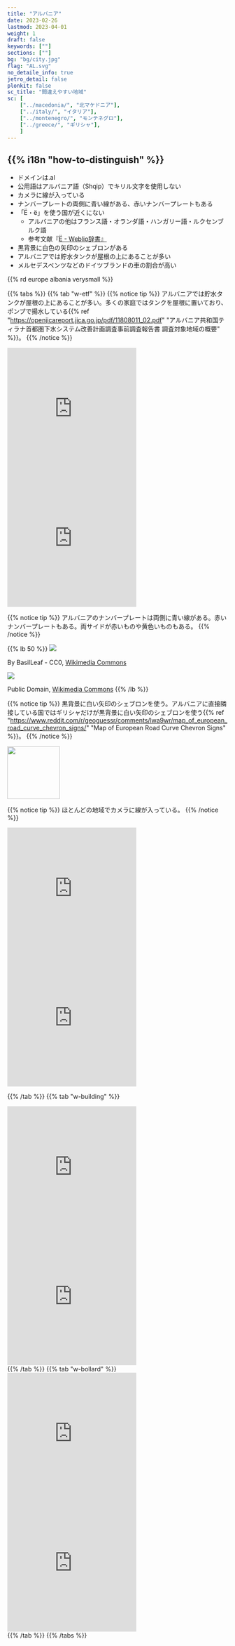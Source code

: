 ```yaml
---
title: "アルバニア"
date: 2023-02-26
lastmod: 2023-04-01
weight: 1
draft: false
keywords: [""]
sections: [""]
bg: "bg/city.jpg"
flag: "AL.svg"
no_detaile_info: true
jetro_detail: false
plonkit: false
sc_title: "間違えやすい地域"
sc: [
    ["../macedonia/", "北マケドニア"],
    ["../italy/", "イタリア"],
    ["../montenegro/", "モンテネグロ"],
    ["../greece/", "ギリシャ"],
    ]
---
```


<div class="main-desciption country-description">
    <h2 class="section-title">{{% i18n "how-to-distinguish" %}}</h2>
    <ul class="rule-list">
        <li>ドメインは<span class="quiz">.al</span></li>
        <li>公用語はアルバニア語（Shqip）でキリル文字を使用<span class="quiz">しない</span></li>
        <li>カメラに線が入っている</li>
        <li>ナンバープレートの<span class="quiz">両側に青い線</span>がある、<span class="quiz">赤い</span>ナンバープレートもある</li>
        <li>「<span class="quiz">Ë・ë</span>」を使う国が近くにない
            <ul>
                <li>アルバニアの他はフランス語・オランダ語・ハンガリー語・ルクセンブルク語</li>
                <li>参考文献『<a href="https://ja.wikipedia.org/wiki/%C3%8B">Ë - Weblio辞書』</a></li>
            </ul>
        </li>
        <li>黒背景に白色の矢印のシェブロンがある</li>
        <li class="no-evidence">アルバニアでは<span class="quiz">貯水タンク</span>が屋根の上にあることが多い</li>
        <li class="no-evidence">メルセデスベンツなどのドイツブランドの車の割合が高い</li>
    </ul>
    {{% rd europe albania verysmall %}}
</div>

{{% tabs  %}}
{{% tab "w-etf" %}}
{{% notice tip %}}
アルバニアでは貯水タンクが屋根の上にあることが多い。多くの家庭ではタンクを屋根に置いており、ポンプで揚水している{{% ref "https://openjicareport.jica.go.jp/pdf/11808011_02.pdf" "アルバニア共和国ティラナ首都圏下水システム改善計画調査事前調査報告書 調査対象地域の概要" %}}。
{{% /notice %}}

<div class="googlemap-if">
<iframe src="https://www.google.com/maps/embed?pb=!4v1682210765274!6m8!1m7!1sfPx3IVhFKkjgHGJeQD0-bw!2m2!1d41.10951712841936!2d20.08314737646181!3f96.7482075422779!4f21.3477726723369!5f2.784325315735024" width="295" height="295" style="border:0;" allowfullscreen="" loading="lazy" referrerpolicy="no-referrer-when-downgrade"></iframe>
<iframe src="https://www.google.com/maps/embed?pb=!4v1681574002141!6m8!1m7!1sY_u-CAKrWJi8w7aruEK-mg!2m2!1d40.07775582993001!2d20.13863329250565!3f23.309818986374466!4f-3.165257971056377!5f3.325193203789971" width="295" height="295" style="border:0;" allowfullscreen="" loading="lazy" referrerpolicy="no-referrer-when-downgrade"></iframe>
</div>

{{% notice tip %}}
アルバニアのナンバープレートは<span class="quiz">両側に青い線</span>がある。<span class="quiz">赤い</span>ナンバープレートもある。両サイドが<span class="quiz">赤い</span>ものや黄色いものもある。
{{% /notice %}}

{{% lb 50 %}}
![](2023-04-16-10-59-35.png)

By BasilLeaf - CC0, <a href="https://commons.wikimedia.org/w/index.php?curid=113059758">Wikimedia Commons</a>

![](2023-04-28-13-33-12.png)

Public Domain, <a href="https://commons.wikimedia.org/w/index.php?curid=10157339">Wikimedia Commons</a>
{{% /lb %}}

{{% notice tip %}}
黒背景に白い矢印のシェブロンを使う。アルバニアに直接隣接している国ではギリシャだけが黒背景に白い矢印のシェブロンを使う{{% ref "https://www.reddit.com/r/geoguessr/comments/lwa9wr/map_of_european_road_curve_chevron_signs/" "Map of European Road Curve Chevron Signs" %}}。
{{% /notice %}}

<div class="googlemap-if unclickable">
<img src="./r/Road-sign-%CF%8075b.svg" width="120px">
</div>


{{% notice tip %}}
ほとんどの地域でカメラに線が入っている。
{{% /notice %}}
<div class="googlemap-if">
<iframe src="https://www.google.com/maps/embed?pb=!4v1681170588295!6m8!1m7!1segWVKwWr-SK3D17ZbM-wZA!2m2!1d41.16613852694356!2d20.20041411394961!3f311.52613228878727!4f48.98466247439279!5f1.92064061173707" width="295" height="295" style="border:0;" allowfullscreen="" loading="lazy" referrerpolicy="no-referrer-when-downgrade"></iframe>
<iframe src="https://www.google.com/maps/embed?pb=!4v1681170427184!6m8!1m7!1sdzplAy3rQjkNlhLJ8Nt4zA!2m2!1d40.78765861267236!2d19.83903932072083!3f254.42145253072394!4f8.920585084653908!5f2.134031108121613" width="295" height="295" style="border:0;" allowfullscreen="" loading="lazy" referrerpolicy="no-referrer-when-downgrade"></iframe>
</div>

{{% /tab %}}
{{% tab "w-building" %}}
<div class="googlemap-if">
<iframe src="https://www.google.com/maps/embed?pb=!4v1681573981084!6m8!1m7!1sNjm8q8OGRsK5Kzi42M8DYg!2m2!1d40.08299859056847!2d20.1431476244435!3f335.5508730015449!4f17.148339677604824!5f3.325193203789971" width="295" height="295" style="border:0;" allowfullscreen="" loading="lazy" referrerpolicy="no-referrer-when-downgrade"></iframe>
<iframe src="https://www.google.com/maps/embed?pb=!4v1681574059733!6m8!1m7!1sjuoI5ULhGI9Bxfaa6hpIXg!2m2!1d42.19514608905921!2d19.45282564159973!3f84.54159727997028!4f5.130768384931599!5f3.325193203789971" width="295" height="295" style="border:0;" allowfullscreen="" loading="lazy" referrerpolicy="no-referrer-when-downgrade"></iframe>
</div>
{{% /tab %}}
{{% tab "w-bollard" %}}
<div class="googlemap-if">
<iframe src="https://www.google.com/maps/embed?pb=!4v1683205004490!6m8!1m7!1sGViVJH9Mk8RpyMbkvs7MfA!2m2!1d42.26324816088299!2d19.42909205651487!3f51.75123322663632!4f-17.89478618479052!5f3.325193203789971" width="295" height="295" style="border:0;" allowfullscreen="" loading="lazy" referrerpolicy="no-referrer-when-downgrade"></iframe>
<iframe src="https://www.google.com/maps/embed?pb=!4v1684997109452!6m8!1m7!1sMiycnc--d4eQyaVwe0r11g!2m2!1d40.55132552831947!2d19.58848873300386!3f192.33262664265703!4f-17.056627440759414!5f3.320239097401282" width="295" height="295" style="border:0;" allowfullscreen="" loading="lazy" referrerpolicy="no-referrer-when-downgrade"></iframe>
</div>
{{% /tab %}}
{{% /tabs %}}

